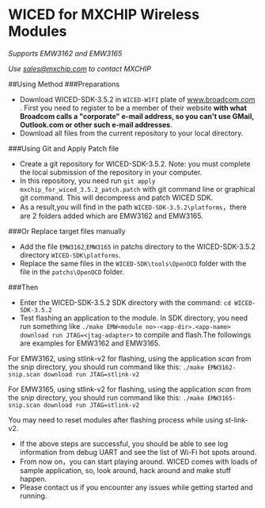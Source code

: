# WICED for MXCHIP Wireless Modules
*Supports EMW3162 and EMW3165*

*Use sales@mxchip.com to contact MXCHIP*

##Using Method
###Preparations
* Download WICED-SDK-3.5.2 in `WICED-WIFI` plate of www.broadcom.com . First you need to register to be a member of their website **with what Broadcom calls a "corporate" e-mail address, so you can't use GMail, Outlook.com or other such e-mail addresses**.
* Download all files from the current repository to your local directory.

###Using Git and Apply Patch file
* Create a git repository for WICED-SDK-3.5.2. Note: you must complete the local submission of the repository in your computer. 
* In this repository, you need run `git apply mxchip_for_wiced_3.5.2_patch.patch` with git command line or graphical git command. This will decompress and patch WICED SDK.
* As a result,you will find in the path `WICED-SDK-3.5.2\platforms`，there are 2 folders added which are EMW3162 and EMW3165.

###Or Replace target files manually
* Add the file `EMW3162`,`EMW3165` in patchs directory to the WICED-SDK-3.5.2 directory `WICED-SDK\platforms`.
* Replace the same files in the `WICED-SDK\tools\OpenOCD` folder with the file in the `patchs\OpenOCD` folder. 

###Then
* Enter the WICED-SDK-3.5.2 SDK directory with the command: `cd WICED-SDK-3.5.2`
* Test flashing an application to the module. In SDK directory, you need run something like `./make EMW<module no>-<app-dir>.<app-name> download run JTAG=<jtag-adapter>` to compile and flash.The followings are examples for EMW3162 and EMW3165.

For EMW3162, using stlink-v2 for flashing, using the application *scan* from the *snip* directory, you should run command like this:
`./make EMW3162-snip.scan download run JTAG=stlink-v2`

For EMW3165, using stlink-v2 for flashing, using the application *scan* from the *snip* directory, you should run command like this:
`./make EMW3165-snip.scan download run JTAG=stlink-v2`

You may need to reset modules after flashing process while using st-link-v2.

* If the above steps are successful, you should be able to see log information from debug UART and see the list of Wi-Fi hot spots around.
* From now on，you can start playing around. WICED comes with loads of sample application, so, look around, hack around and make stuff happen.
* Please contact us if you encounter any issues while getting started and running.
